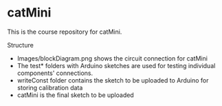 # catMini
This is the course repository for catMini.

Structure
* Images/blockDiagram.png shows the circuit connection for catMini
* The test* folders with Arduino sketches are used for testing individual components' connections.
* writeConst folder contains the sketch to be uploaded to Arduino for storing calibration data
* catMini is the final sketch to be uploaded
